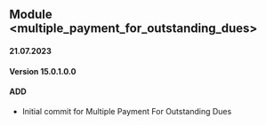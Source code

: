 ## Module <multiple_payment_for_outstanding_dues>

#### 21.07.2023
#### Version 15.0.1.0.0
#### ADD
- Initial commit for Multiple Payment For Outstanding Dues